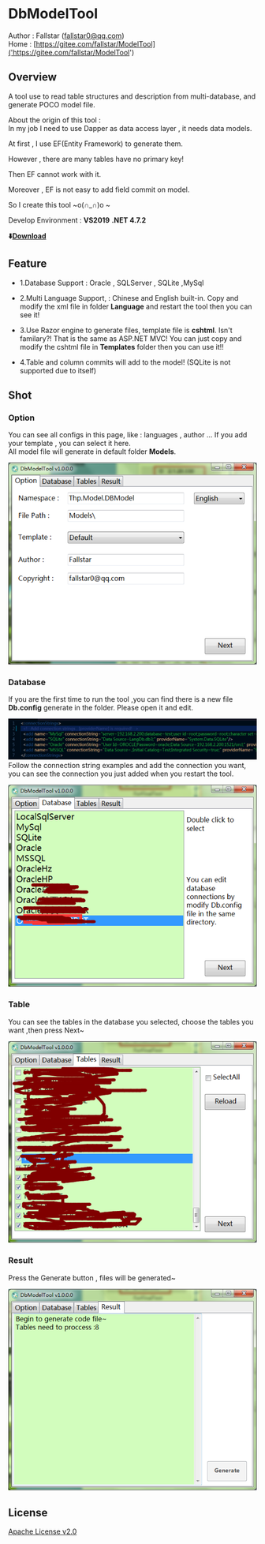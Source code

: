 ﻿# DbModelTool
Author : Fallstar (fallstar0@qq.com)   
Home : [https://gitee.com/fallstar/ModelTool]('https://gitee.com/fallstar/ModelTool')

## Overview
A tool use to read table structures and description from multi-database, and generate POCO model file.   

About the origin of this tool :    
In my job I need to use Dapper as data access layer , it needs data models.

At first , I use EF(Entity Framework) to generate them. 

However , there are many tables have no primary key!

Then EF cannot work with it. 

Moreover , EF is not easy to add field commit on model.

So I create this tool ~o(∩_∩)o ~   

Develop Environment : **VS2019** **.NET 4.7.2**   

**:arrow_down:[Download](https://gitee.com/fallstar/ModelTool/releases)**


## Feature

- 1.Database Support : Oracle , SQLServer , SQLite ,MySql   

- 2.Multi Language Support, : Chinese and English built-in. Copy and modify the xml file in folder **Language** and restart the tool then you can see it!   

- 3.Use Razor engine to generate files, template file is **cshtml**. Isn't familary?! That is the same as  ASP.NET MVC! You can just copy and modify the cshtml file in **Templates** folder then you can use it!! 

- 4.Table and column commits will add to the model! (SQLite is not supported due to itself)

## Shot
### Option
You can see all configs in this page, like : languages , author ...
If you add your template , you can select it here.   
All model file will generate in default folder **Models**.

   
![Option](./Resources/Shot1.EN.png "Option")

### Database
If you are the first time to run the tool ,you can find there is a new file **Db.config** generate in the folder.
Please open it and edit.

![Database](./Resources/Shot.Db.png "Database")
Follow the connection string examples and add the connection you want, you can see the connection you just added when you restart the tool.      

![Database](./Resources/Shot2.EN.png "Database")

### Table
You can see the tables in the database you selected, choose the tables you want ,then press Next~

![Table](./Resources/Shot3.EN.png "Table")


### Result
Press the Generate button , files will be generated~

![Result](./Resources/Shot4.EN.png "Result")

## License

[Apache License v2.0](/LICENSE "Apache License v2.0")
